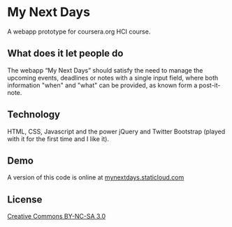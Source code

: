 # My Next Days
A webapp prototype for coursera.org HCI course. 

## What does it let people do
The webapp “My Next Days” should satisfy the need to manage the upcoming events, deadlines or notes with a single input field, where both information "when" and "what" can be provided, as known form a post-it-note.

## Technology
HTML, CSS, Javascript and the power jQuery and Twitter Bootstrap (played with it for the first time and I like it).

## Demo
A version of this code is online at [mynextdays.staticloud.com](http://mynextdays.staticloud.com])

## License
[Creative Commons BY-NC-SA 3.0](http://creativecommons.org/licenses/by-nc-sa/3.0)
